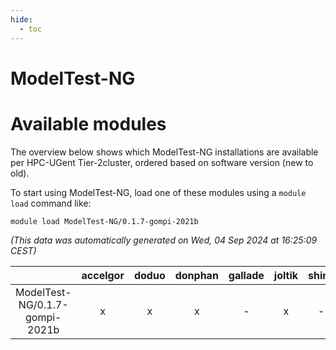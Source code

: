 ```yaml
---
hide:
  - toc
---
```


ModelTest-NG
============

# Available modules


The overview below shows which ModelTest-NG installations are available per HPC-UGent Tier-2cluster, ordered based on software version (new to old).

To start using ModelTest-NG, load one of these modules using a `module load` command like:

```shell
module load ModelTest-NG/0.1.7-gompi-2021b
```

*(This data was automatically generated on Wed, 04 Sep 2024 at 16:25:09 CEST)*  

| |accelgor|doduo|donphan|gallade|joltik|shinx|skitty|
| :---: | :---: | :---: | :---: | :---: | :---: | :---: | :---: |
|ModelTest-NG/0.1.7-gompi-2021b|x|x|x|-|x|-|x|
